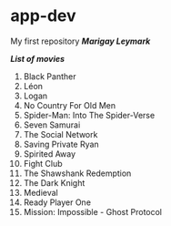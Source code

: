 # app-dev
My first repository
***Marigay Leymark***

***List of movies***
1. Black Panther
2. Léon
3. Logan
4. No Country For Old Men
5. Spider-Man: Into The Spider-Verse
6. Seven Samurai
7. The Social Network
8. Saving Private Ryan
9. Spirited Away
10. Fight Club
11. The Shawshank Redemption
12. The Dark Knight
13. Medieval
14. Ready Player One
15. Mission: Impossible - Ghost Protocol
